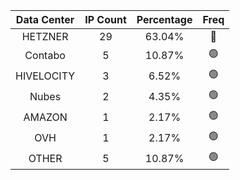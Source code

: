 | Data Center | IP Count | Percentage | Freq |
|:------------:|:--------:|:-----------:|:-----:|
| HETZNER | 29 | 63.04% | 🔴 |
| Contabo | 5 | 10.87% | 🟢 |
| HIVELOCITY | 3 | 6.52% | 🟢 |
| Nubes | 2 | 4.35% | 🟢 |
| AMAZON | 1 | 2.17% | 🟢 |
| OVH | 1 | 2.17% | 🟢 |
| OTHER | 5 | 10.87% | 🟢 |